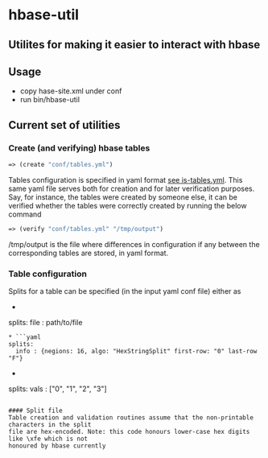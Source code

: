 # hbase-util

## Utilites for making it easier to interact with hbase

## Usage
* copy hase-site.xml under conf
* run bin/hbase-util

## Current set of utilities
### Create (and verifying) hbase tables
```clojure
=> (create "conf/tables.yml")
```

Tables configuration is specified in yaml format [see is-tables.yml](./conf/is-tables.yml).
This same yaml file serves both for creation and for later verification purposes.
Say, for instance, the tables were created by someone else, it can be verified whether
the tables were correctly created by running the below command

```clojure
=> (verify "conf/tables.yml" "/tmp/output")
```
/tmp/output is the file where differences in configuration if any between the corresponding
tables are stored, in yaml format.


### Table configuration
Splits for a table can be specified (in the input yaml conf file) either as
* ```yaml
splits:
  file : path/to/file
```
* ```yaml
splits:
  info : {negions: 16, algo: "HexStringSplit" first-row: "0" last-row "F"}
```
* ```yaml
splits:
  vals : ["0", "1", "2", "3"]
````

#### Split file
Table creation and validation routines assume that the non-printable characters in the split
file are hex-encoded. Note: this code honours lower-case hex digits like \xfe which is not
honoured by hbase currently
